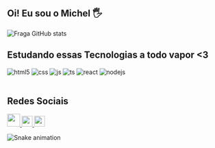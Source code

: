 ## Oi! Eu sou o Michel 🖐️



![Fraga GitHub stats](https://github-readme-stats.vercel.app/api?username=michelmollsantos&show_icons=true&theme=dracula&count_private=true)

## Estudando essas Tecnologias a todo vapor <3

<div style="display: inline_block">
  <img align="center" alt="html5" src="https://img.shields.io/badge/HTML5-E34F26?style=for-the-badge&logo=html5&logoColor=white" />
  <img align="center" alt="css" src="https://img.shields.io/badge/CSS3-1572B6?style=for-the-badge&logo=css3&logoColor=white" />
  <img align="center" alt="js" src="https://img.shields.io/badge/JavaScript-F7DF1E?style=for-the-badge&logo=javascript&logoColor=black" />
  <img align="center" alt="ts" src="https://img.shields.io/badge/TypeScript-007ACC?style=for-the-badge&logo=typescript&logoColor=white" />
  <img align="center" alt="react" src="https://img.shields.io/badge/React-20232A?style=for-the-badge&logo=react&logoColor=61DAFB" />
  <img align="center" alt="nodejs" src="https://img.shields.io/badge/Node.js-43853D?style=for-the-badge&logo=node.js&logoColor=white" />
</div><br/>
    
## Redes Sociais

<div style="display: inline_block">
    <a align="center" href = "mailto: michelmollsantos@gmail.com">
      <img width="30" src="https://github.com/LuigiGf/LuigiGf/blob/fc1cc35f976a2c1b9a2fc78e8cb258535638a284/gmail.svg">
    </a>
    <a href = "https://www.linkedin.com/in/michelmollsantos/">
      <img width="25" src="https://github.com/LuigiGf/LuigiGf/blob/fc1cc35f976a2c1b9a2fc78e8cb258535638a284/linkedin.svg">
    </a>
    <a href = "https://www.instagram.com/michelmollsantos/">
      <img width="25" src="https://github.com/LuigiGf/LuigiGf/blob/fc1cc35f976a2c1b9a2fc78e8cb258535638a284/instagram.png">
    </a>
</div>
  
![Snake animation](https://github.com/LuigiGF/LuigiGF/raw/output/github-contribution-grid-snake.svg)
